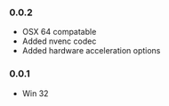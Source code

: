 
### 0.0.2 
- OSX 64 compatable
- Added nvenc codec
- Added hardware acceleration options

### 0.0.1  
- Win 32